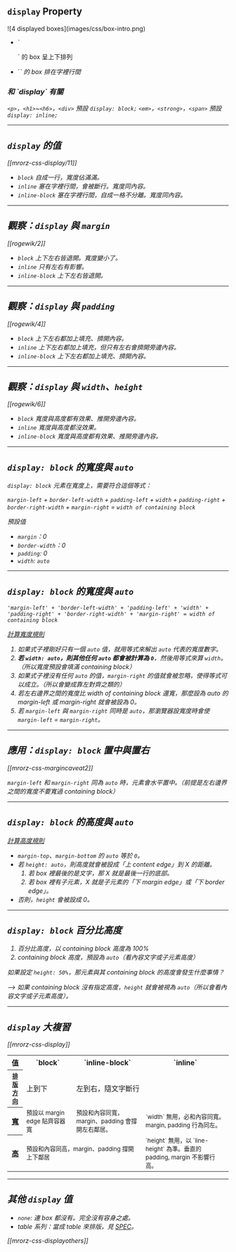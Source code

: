 `display` Property
------------------

<div class="row">
  <div class="span3">
    ![4 displayed boxes](images/css/box-intro.png)
  </div>
  <div class="span3 leader">
    <ul>
      <li>`<p>` 的 box 呈上下排列</li>
      <li>`<em>` 的 box 排在字裡行間</li>
    </ul>
  </div>
</div>

<div class="fragment leader">

<h3>和 `display` 有關</h3>

`<p>`，`<h1>`~`<h6>`，`<div>` 預設 `display: block;`
`<em>`，`<strong>`，`<span>` 預設 `display: inline;`

</div>

---

`display` 的值
--------------------

[[mrorz-css-display/11]]

* `block` 自成一行，寬度佔滿滿。
* `inline` 塞在字裡行間，會被斷行。寬度同內容。
* `inline-block` 塞在字裡行間，自成一格不分離。寬度同內容。

---

觀察：`display` 與 `margin`
--------------------

[[rogewik/2]]

* `block` 上下左右皆退開。*寬度變小了。*
* `inline` 只有左右有影響。
* `inline-block` 上下左右皆退開。

---

觀察：`display` 與 `padding`
--------------------

[[rogewik/4]]

* `block` 上下左右都加上填充、擠開內容。
* `inline` 上下左右都加上填充，但只有左右會擠開旁邊內容。
* `inline-block` 上下左右都加上填充、擠開內容。


---

觀察：`display` 與 `width`、`height`
--------------------

[[rogewik/6]]

* `block` 寬度與高度都有效果、推開旁邊內容。
* `inline` 寬度與高度都*沒*效果。
* `inline-block` 寬度與高度都有效果、推開旁邊內容。

---

`display: block` 的寬度與 `auto`
---

`display: block` 元素在寬度上，需要符合這個等式：

`margin-left` + `border-left-width` + `padding-left` + `width` + `padding-right` + `border-right-width` + `margin-right` = `width of containing block`

<!--ＴＯＤＯ：圖，畫出預設值還有哪些可以設成 auto-->

預設值

* `margin`：0
* `border-width`：0
* `padding`: 0
* `width`: `auto`

---

`display: block` 的寬度與 `auto`
---

```
'margin-left' + 'border-left-width' + 'padding-left' + 'width' + 'padding-right' + 'border-right-width' + 'margin-right' = width of containing block
```

[計算寬度規則](https://www.w3.org/TR/CSS22/visudet.html#blockwidth)

1. 如果式子裡剛好只有一個 `auto` 值，就用等式來解出 `auto` 代表的寬度數字。
1. **若 `width: auto`，則其他任何 `auto` 都會被計算為 `0`**，然後用等式來算 `width`。（所以寬度預設會填滿 containing block）
1. 如果式子裡沒有任何 `auto` 的值，`margin-right` 的值就會被忽略，使得等式可以成立。（所以會變成靠左對齊之類的）
1. 若左右邊界之間的寬度比 width of containing block 還寬，那麼設為 auto 的 margin-left 或 margin-right 就會被設為 0。
2. 若 `margin-left` 與 `margin-right` 同時是 `auto`，那瀏覽器設寬度時會使 `margin-left` = `margin-right`。

---

應用：`display: block` 置中與置右
--------------

[[mrorz-css-margincaveat2]]

`margin-left` 和 `margin-right` 同為 `auto` 時，元素會水平置中。（前提是左右邊界之間的寬度不要寬過 containing block）

---

`display: block` 的高度與 `auto`
---

[計算高度規則](https://www.w3.org/TR/CSS22/visudet.html#normal-block)

* `margin-top`、`margin-bottom` 的 `auto` 等於 `0`。
* 若 `height: auto`，則高度就會被設成「上 content edge」到 X 的距離。
  1. 若 box 裡最後的是文字，那 X 就是最後一行的底部。
  2. 若 box 裡有子元素，X 就是子元素的「下 margin edge」或「下 border edge」。
* 否則，`height` 會被設成 0。

---

`display: block` 百分比高度
---

1. 百分比高度，以 containing block 高度為 100%
2. containing block 高度，預設為 `auto`（看內容文字或子元素高度）

如果設定 `height: 50%`，那元素與其 containing block 的高度會發生什麼事情？

--> 如果 containing block 沒有指定高度，`height` 就會被視為 `auto`（所以會看內容文字或子元素高度）。

---

`display` 大複習
--------------------

<!--
  Reference: CSS 2.1 SPEC 9.4, 10.3, 10.6
  http://www.w3.org/TR/CSS2/visuren.html#normal-flow
  http://www.w3.org/TR/CSS2/visudet.html#Computing_widths_and_margins
  http://www.w3.org/TR/CSS2/visudet.html#Computing_heights_and_margins
-->

[[mrorz-css-display]]

<table class="trailer">
  <tr>
    <th>值</th>
    <th>`block`</th>
    <th>`inline-block`</th>
    <th>`inline`</th>
  </tr>
  <tr>
    <th><a href="http://www.w3.org/TR/CSS2/visuren.html#normal-flow"><small>排版<br>方向</small></a></th>
    <td>上到下</td>
    <td colspan="2">左到右，隨文字斷行</td>
  </tr>
  <tr>
    <th><a href="http://www.w3.org/TR/CSS2/visudet.html#Computing_widths_and_margins">寬</a></th>
    <td><small>預設以 margin edge 貼齊容器寬</small></td>
    <td><small>預設和內容同寬，margin、padding 會撐開左右鄰居。</small></td>
    <td><small>`width` 無用，必和內容同寬。margin, padding 行為同左。</small></td>
  </tr>
  <tr>
    <th><a href="http://www.w3.org/TR/CSS2/visudet.html#Computing_heights_and_margins">高</a></th>
    <td colspan="2"><small>預設和內容同高，margin、padding 撐開上下鄰居</small></td>
    <td><small>`height` 無用，以 `line-height` 為準。垂直的 padding, margin 不影響行高。<small?</td>
  </tr>
</table>


---

其他 `display` 值
-------------

* `none`: 連 box 都沒有。完全沒有容身之處。
* table 系列：當成 table 來排版，見 [SPEC](http://www.w3.org/TR/CSS2/tables.html#table-display)。

[[mrorz-css-displayothers]]
